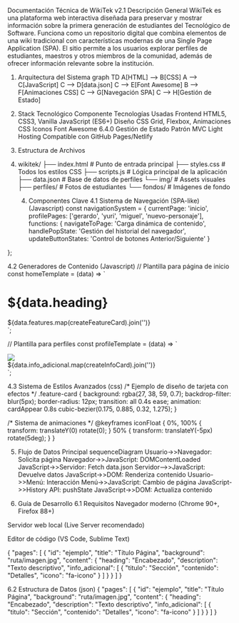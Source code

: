 Documentación Técnica de WikiTek v2.1
Descripción General
WikiTek es una plataforma web interactiva diseñada para preservar y mostrar información sobre la primera generación de estudiantes del Tecnológico de Software. Funciona como un repositorio digital que combina elementos de una wiki tradicional con características modernas de una Single Page Application (SPA). El sitio permite a los usuarios explorar perfiles de estudiantes, maestros y otros miembros de la comunidad, además de ofrecer información relevante sobre la institución.

1. Arquitectura del Sistema
 graph TD
A[HTML] --> B[CSS]
A --> C[JavaScript]
C --> D[data.json]
C --> E[Font Awesome]
B --> F[Animaciones CSS]
C --> G[Navegación SPA]
C --> H[Gestión de Estado]

2. Stack Tecnológico
Componente	Tecnologías Usadas
Frontend	HTML5, CSS3, Vanilla JavaScript (ES6+)
Diseño	CSS Grid, Flexbox, Animaciones CSS
Iconos	Font Awesome 6.4.0
Gestión de Estado	Patrón MVC Light
Hosting	Compatible con GitHub Pages/Netlify

3. Estructura de Archivos
4. wikitek/
├── index.html          # Punto de entrada principal
├── styles.css          # Todos los estilos CSS
├── scripts.js          # Lógica principal de la aplicación
├── data.json           # Base de datos de perfiles
└── img/                # Assets visuales
    ├── perfiles/       # Fotos de estudiantes
    └── fondos/         # Imágenes de fondo

   4. Componentes Clave
4.1 Sistema de Navegación (SPA-like)
(Javascript)
const navigationSystem = {
  currentPage: 'inicio',
  profilePages: ['gerardo', 'yuri', 'miguel', 'nuevo-personaje'],
  functions: {
    navigateToPage: 'Carga dinámica de contenido',
    handlePopState: 'Gestión del historial del navegador',
    updateButtonStates: 'Control de botones Anterior/Siguiente'
  }

};


4.2 Generadores de Contenido
(Javascript)
// Plantilla para página de inicio
const homeTemplate = (data) => `
  <div class="hero-section">
    <h1>${data.heading}</h1>
    ${data.features.map(createFeatureCard).join('')}
  </div>
`;

// Plantilla para perfiles
const profileTemplate = (data) => `
  <section class="profile-content">
    <img src="${data.imagen}" class="profile-image">
    <div class="profile-info">
      ${data.info_adicional.map(createInfoCard).join('')}
    </div>
  </section>
`;

4.3 Sistema de Estilos Avanzados
(css)
/* Ejemplo de diseño de tarjeta con efectos */
.feature-card {
  background: rgba(27, 38, 59, 0.7);
  backdrop-filter: blur(5px);
  border-radius: 12px;
  transition: all 0.4s ease;
  animation: cardAppear 0.8s cubic-bezier(0.175, 0.885, 0.32, 1.275);
}

/* Sistema de animaciones */
@keyframes iconFloat {
  0%, 100% { transform: translateY(0) rotate(0); }
  50% { transform: translateY(-5px) rotate(5deg); }
}

5. Flujo de Datos Principal
sequenceDiagram
    Usuario->>Navegador: Solicita página
    Navegador->>JavaScript: DOMContentLoaded
    JavaScript->>Servidor: Fetch data.json
    Servidor-->>JavaScript: Devuelve datos
    JavaScript->>DOM: Renderiza contenido
    Usuario->>Menú: Interacción
    Menú->>JavaScript: Cambio de página
    JavaScript->>History API: pushState
    JavaScript->>DOM: Actualiza contenido

6. Guía de Desarrollo
6.1 Requisitos
Navegador moderno (Chrome 90+, Firefox 88+)

Servidor web local (Live Server recomendado)

Editor de código (VS Code, Sublime Text)

{
  "pages": [
    {
      "id": "ejemplo",
      "title": "Título Página",
      "background": "ruta/imagen.jpg",
      "content": {
        "heading": "Encabezado",
        "description": "Texto descriptivo",
        "info_adicional": [
          {
            "titulo": "Sección",
            "contenido": "Detalles",
            "icono": "fa-icono"
          }
        ]
      }
    }
  ]
}

6.2 Estructura de Datos
(json)
{
  "pages": [
    {
      "id": "ejemplo",
      "title": "Título Página",
      "background": "ruta/imagen.jpg",
      "content": {
        "heading": "Encabezado",
        "description": "Texto descriptivo",
        "info_adicional": [
          {
            "titulo": "Sección",
            "contenido": "Detalles",
            "icono": "fa-icono"
          }
        ]
      }
    }
  ]
}
